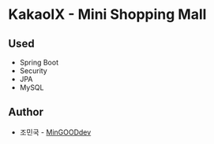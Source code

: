# KakaoIX - Mini Shopping Mall

## Used
* Spring Boot
* Security
* JPA
* MySQL

## Author
* 조민국 - [MinGOODdev](https://github.com/MinGOODdev)